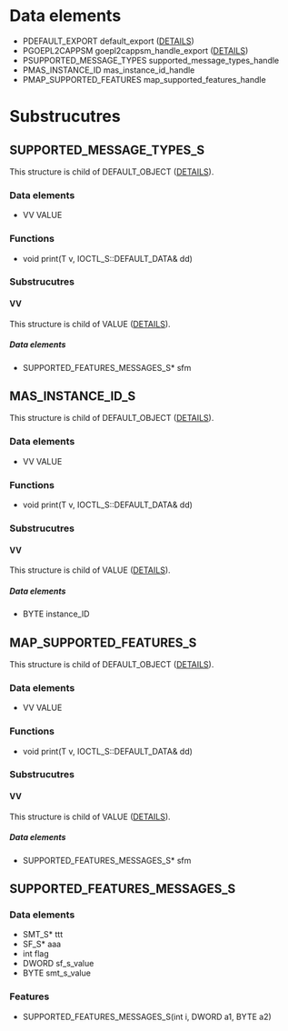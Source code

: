 # Data elements
* PDEFAULT_EXPORT default_export ([DETAILS](DEFAULT_EXPORT.md))
* PGOEPL2CAPPSM goepl2cappsm_handle_export ([DETAILS](PGOEPL2CAPPSM.md))
* PSUPPORTED_MESSAGE_TYPES supported_message_types_handle
* PMAS_INSTANCE_ID mas_instance_id_handle
* PMAP_SUPPORTED_FEATURES map_supported_features_handle



# Substrucutres

## SUPPORTED_MESSAGE_TYPES_S
This structure is child of DEFAULT_OBJECT ([DETAILS](DEFAULT_OBJECT.md)).
### Data elements
* VV VALUE

### Functions
* void print(T v, IOCTL_S::DEFAULT_DATA& dd)

### Substrucutres
#### VV
This structure is child of VALUE ([DETAILS](VALUE.md)).
##### Data elements
* SUPPORTED_FEATURES_MESSAGES_S* sfm




## MAS_INSTANCE_ID_S
This structure is child of DEFAULT_OBJECT ([DETAILS](DEFAULT_OBJECT.md)).
### Data elements
* VV VALUE

### Functions
* void print(T v, IOCTL_S::DEFAULT_DATA& dd)

### Substrucutres
#### VV
This structure is child of VALUE ([DETAILS](VALUE.md)).
##### Data elements
* BYTE instance_ID





## MAP_SUPPORTED_FEATURES_S
This structure is child of DEFAULT_OBJECT ([DETAILS](DEFAULT_OBJECT.md)).
### Data elements
* VV VALUE

### Functions
* void print(T v, IOCTL_S::DEFAULT_DATA& dd)

### Substrucutres
#### VV
This structure is child of VALUE ([DETAILS](VALUE.md)).
##### Data elements
* SUPPORTED_FEATURES_MESSAGES_S* sfm





## SUPPORTED_FEATURES_MESSAGES_S
### Data elements
* SMT_S* ttt
* SF_S* aaa
* int flag
* DWORD sf_s_value
* BYTE smt_s_value

### Features
* SUPPORTED_FEATURES_MESSAGES_S(int i, DWORD a1, BYTE a2)